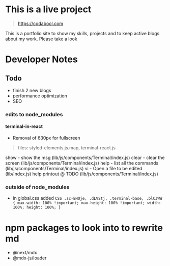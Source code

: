 # This is a live project
> https://codabool.com

This is a portfolio site to show my skills, projects and to keep active blogs about my work. Please take a look

# Developer Notes
## Todo
- finish 2 new blogs
- performance optimization
- SEO 

### edits to node_modules
#### terminal-in-react
- Removal of 630px for fullscreen
> files: styled-elements.js.map, terminal-react.js

show - show the msg (lib/js/components/Terminal/index.js)
clear - clear the screen (lib/js/components/Terminal/index.js)
help - list all the commands (lib/js/components/Terminal/index.js)
vi - Open a file to be edited (lib/index.js)
help printout @ TODO (lib/js/components/Terminal/index.js)

### outside of node_modules
- in global.css added
`CSS
.sc-EHOje, .dLVStj, .terminal-base, .blCJWW {
    max-width: 100% !important;
    max-height: 100% !important;
    width: 100%;
    height: 100%;
}
`

# npm packages to look into to rewrite md
- @next/mdx
- @mdx-js/loader

